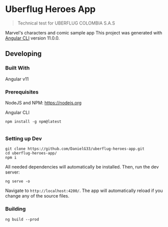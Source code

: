 
# Uberflug Heroes App
> Technical test for UBERFLUG COLOMBIA S.A.S

Marvel's characters and comic sample app
This project was generated with [Angular CLI](https://github.com/angular/angular-cli) version 11.0.0.

## Developing

### Built With
Angular v11

### Prerequisites
NodeJS and NPM:
    https://nodejs.org


Angular CLI
```shell
npm install -g npm@latest


```

### Setting up Dev


```shell
git clone https://github.com/DanielG33/uberflug-heroes-app.git
cd uberflug-heroes-app/
npm i
```

All needed dependencies will automatically be installed.
Then, run the dev server:

```shell
ng serve -o
```

Navigate to `http://localhost:4200/`. The app will automatically reload if you change any of the source files.

### Building


```shell
ng build --prod
```